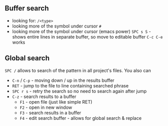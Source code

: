 Buffer search
---

- looking for: `/<type>`
- looking more of the symbol under cursor `#`
- looking more of the symbol under cursor (emacs power) `SPC s S` - shows entire lines in separate buffer, so
move to editable buffer `C-c C-e` works

Global search
---

`SPC /` allows to search of the pattern in all project's files.
You also can
- `C-n` / `C-p` - moving down / up in the results buffer
- `RET` - jump to the file to line containing searched phrase
- `SPC r s` - retry the search so no need to search again after jump
- `C-z` - search results to a buffer
  - `F1` - open file (just like simple RET)
  - `F2` - open in new window
  - `F3` - search results in a buffer
  - `F4` - edit search buffer - allows for global search & replace
